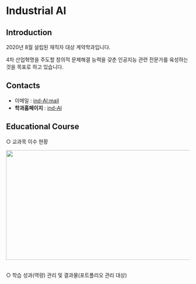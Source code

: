 # **Industrial AI** 

## Introduction

2020년 8월 설립된 재직자 대상 계약학과입니다.

4차 산업혁명을 주도할 창의적 문제해결 능력을 갖춘 인공지능 관련 전문가를 육성하는 것을 목표로 하고 있습니다.

## Contacts

- 이메일 : [ind-AI:mail](mailto:indai.cbnu.ac.kr)
- **학과홈페이지** : [ind-AI](https://github.com/industrial-AI)

## Educational Course
○ 교과목 이수 현황
<p align="center">

<img src="https://user-images.githubusercontent.com/77335485/201522146-8b4adba4-325f-4900-88c4-a7d4284c481c.png"  width="640" height="300">

</p>
</br>
○ 학습 성과(역량) 관리 및 결과물(포트폴리오 관리 대상)
